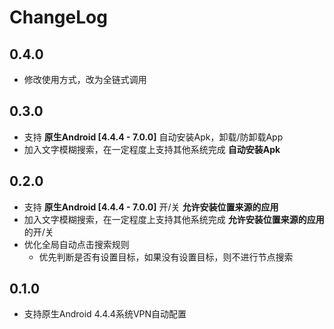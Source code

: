 # ChangeLog

## 0.4.0

* 修改使用方式，改为全链式调用

## 0.3.0

* 支持 **原生Android [4.4.4 - 7.0.0]** 自动安装Apk，卸载/防卸载App
* 加入文字模糊搜索，在一定程度上支持其他系统完成 **自动安装Apk** 

## 0.2.0

* 支持 **原生Android [4.4.4 - 7.0.0]** 开/关 **允许安装位置来源的应用**
* 加入文字模糊搜索，在一定程度上支持其他系统完成 **允许安装位置来源的应用** 的开/关
* 优化全局自动点击搜索规则
  * 优先判断是否有设置目标，如果没有设置目标，则不进行节点搜索

## 0.1.0 

* 支持原生Android 4.4.4系统VPN自动配置